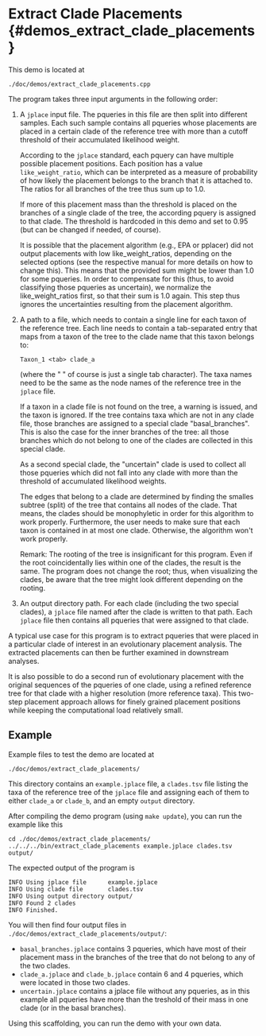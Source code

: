 Extract Clade Placements {#demos_extract_clade_placements}
===========

This demo is located at

    ./doc/demos/extract_clade_placements.cpp

The program takes three input arguments in the following order:

 1. A `jplace` input file. The pqueries in this file are then split into different samples. Each
    such sample contains all pqueries whose placements are placed in a certain clade of the
    reference tree with more than a cutoff threshold of their accumulated likelihood weight.

    According to the `jplace` standard, each pquery can have multiple possible placement positions.
    Each position has a value `like_weight_ratio`, which can be interpreted as a measure of
    probability of how likely the placement belongs to the branch that it is attached to.
    The ratios for all branches of the tree thus sum up to 1.0.

    If more of this placement mass than the threshold is placed on the branches of a single
    clade of the tree, the according pquery is assigned to that clade. The threshold is
    hardcoded in this demo and set to 0.95 (but can be changed if needed, of course).

    It is possible that the placement algorithm (e.g., EPA or pplacer) did not output placements
    with low like_weight_ratios, depending on the selected options (see the respective manual
    for more details on how to change this). This means that the provided sum might be lower
    than 1.0 for some pqueries. In order to compensate for this (thus, to avoid classifying those
    pqueries as uncertain), we normalize the like_weight_ratios first, so that their sum is 1.0
    again. This step thus ignores the uncertainties resulting from the placement algorithm.
 2. A path to a file, which needs to contain a single line for each taxon of the reference tree.
    Each line needs to contain a tab-separated entry that maps from a taxon of the tree to the
    clade name that this taxon belongs to:

        Taxon_1 <tab> clade_a

    (where the " <tab> " of course is just a single tab character).
    The taxa names need to be the same as the node names of the reference tree in the `jplace` file.

    If a taxon in a clade file is not found on the tree, a warning is issued, and the taxon is
    ignored. If the tree contains taxa which are not in any clade file, those branches are
    assigned to a special clade "basal_branches". This is also the case for the inner branches
    of the tree: all those branches which do not belong to one of the clades are collected in
    this special clade.

    As a second special clade, the "uncertain" clade is used to collect all those pqueries
    which did not fall into any clade with more than the threshold of accumulated likelihood
    weights.

    The edges that belong to a clade are determined by finding the smalles subtree (split) of
    the tree that contains all nodes of the clade. That means, the clades should be monophyletic
    in order for this algorithm to work properly. Furthermore, the user needs to make sure that
    each taxon is contained in at most one clade. Otherwise, the algorithm won't work properly.

    Remark: The rooting of the tree is insignificant for this program. Even if the root
    coincidentally lies within one of the clades, the result is the same. The program does not
    change the root; thus, when visualizing the clades, be aware that the tree might look different
    depending on the rooting.
 3. An output directory path. For each clade (including the two special clades), a `jplace` file
    named after the clade is written to that path. Each `jplace` file then contains all pqueries
    that were assigned to that clade.

A typical use case for this program is to extract pqueries that were placed in a particular
clade of interest in an evolutionary placement analysis. The extracted placements can then be
further examined in downstream analyses.

It is also possible to do a second run of evolutionary placement with the original sequences of
the pqueries of one clade, using a refined reference tree for that clade with a higher resolution
(more reference taxa). This two-step placement approach allows for finely grained
placement positions while keeping the computational load relatively small.

## Example

Example files to test the demo are located at

    ./doc/demos/extract_clade_placements/

This directory contains an `example.jplace` file, a `clades.tsv` file listing the taxa of the
reference tree of the `jplace` file and assigning each of them to either `clade_a` or `clade_b`,
and an empty `output` directory.

After compiling the demo program (using `make update`), you can run the example like this

    cd ./doc/demos/extract_clade_placements/
    ../../../bin/extract_clade_placements example.jplace clades.tsv output/

The expected output of the program is

    INFO Using jplace file      example.jplace
    INFO Using clade file       clades.tsv
    INFO Using output directory output/
    INFO Found 2 clades
    INFO Finished.

You will then find four output files in `./doc/demos/extract_clade_placements/output/`:

 *  `basal_branches.jplace` contains 3 pqueries, which have most of their placement mass in the
    branches of the tree that do not belong to any of the two clades.
 *  `clade_a.jplace` and `clade_b.jplace` contain 6 and 4 pqueries, which were located in those
    two clades.
 *  `uncertain.jplace` contains a jplace file without any pqueries, as in this example all
    pqueries have more than the treshold of their mass in one clade (or in the basal branches).

Using this scaffolding, you can run the demo with your own data.
